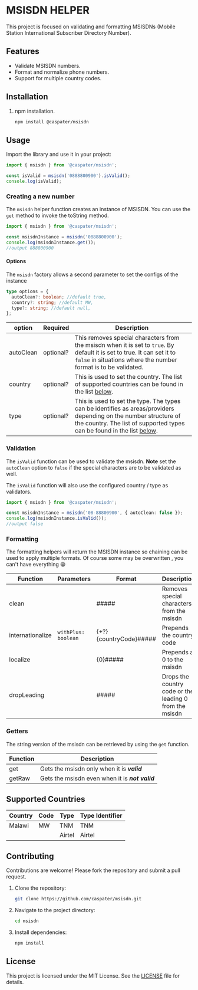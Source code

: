 # MSISDN HELPER

This project is focused on validating and formatting MSISDNs (Mobile Station International Subscriber Directory Number).

## Features

- Validate MSISDN numbers.
- Format and normalize phone numbers.
- Support for multiple country codes.

## Installation

1. npm installation.
   ```bash
   npm install @caspater/msisdn
   ```

## Usage

Import the library and use it in your project:

```typescript
import { msisdn } from '@caspater/msisdn';

const isValid = msisdn('0888800900').isValid();
console.log(isValid);
```

### Creating a new number

The `msisdn` helper function creates an instance of MSISDN. You can use the `get` method to invoke the toString method.

```typescript
import { msisdn } from '@caspater/msisdn';

const msisdnInstance = msisdn('0888800900');
console.log(msisdnInstance.get());
//output 888800900
```

#### Options

The `msisdn` factory allows a second parameter to set the configs of the instance

```typescript
type options = {
  autoClean?: boolean; //default true,
  country?: string; //default MW,
  type?: string; //default null,
};
```

| option    | Required  | Description                                                                                                                                                                                                        |
| --------- | --------- | ------------------------------------------------------------------------------------------------------------------------------------------------------------------------------------------------------------------ |
| autoClean | optional? | This removes special characters from the msisdn when it is set to `true`. By default it is set to true. It can set it to `false` in situations where the number format is to be validated.                         |
| country   | optional? | This is used to set the country. The list of supported countries can be found in the list [below](#supported-countries).                                                                                           |
| type      | optional? | This is used to set the type. The types can be identifies as areas/providers depending on the number structure of the country. The list of supported types can be found in the list [below](#supported-countries). |

### Validation

The `isValid` function can be used to validate the msisdn. **Note** set the `autoClean` option to `false` if the special characters are to be validated as well.

The `isValid` function will also use the configured country / type as validators.

```typescript
import { msisdn } from '@caspater/msisdn';

const msisdnInstance = msisdn('08-88800900', { autoClean: false });
console.log(msisdnInstance.isValid());
//output false
```

### Formatting

The formatting helpers will return the MSISDN instance so chaining can be used to apply multiple formats. Of course some may be overwritten , you can't have everything 😁

| Function         | Parameters          | Format                 | Description                                             |
| ---------------- | ------------------- | ---------------------- | ------------------------------------------------------- |
| clean            |                     | #####                  | Removes special characters from the msisdn              |
| internationalize | `withPlus: boolean` | {+?}{countryCode}##### | Prepends the country code                               |
| localize         |                     | {0}#####               | Prepends a 0 to the msisdn                              |
| dropLeading      |                     | #####                  | Drops the country code or the leading 0 from the msisdn |

### Getters

The string version of the msisdn can be retrieved by using the `get` function.

| Function | Description                                     |
| -------- | ----------------------------------------------- |
| get      | Gets the msisdn only when it is **_valid_**     |
| getRaw   | Gets the msisdn even when it is **_not valid_** |

## <a id="supported-countries"></a>Supported Countries

| Country | Code | Type   | Type Identifier |
| ------- | ---- | ------ | --------------- |
| Malawi  | MW   | TNM    | TNM             |
|         |      | Airtel | Airtel          |

## Contributing

Contributions are welcome! Please fork the repository and submit a pull request.

1. Clone the repository:
   ```bash
   git clone https://github.com/caspater/msisdn.git
   ```
2. Navigate to the project directory:
   ```bash
   cd msisdn
   ```
3. Install dependencies:
   ```bash
   npm install
   ```

## License

This project is licensed under the MIT License. See the [LICENSE](LICENSE) file for details.
